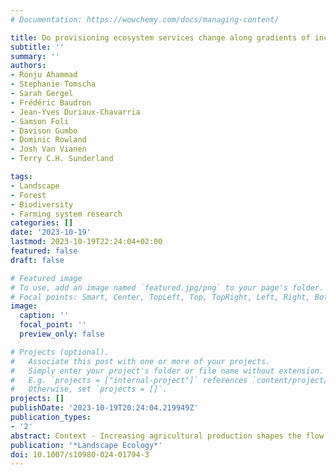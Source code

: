 ```yaml
---
# Documentation: https://wowchemy.com/docs/managing-content/

title: Do provisioning ecosystem services change along gradients of increasing agricultural production?
subtitle: ''
summary: ''
authors:
- Ronju Ahammad
- Stephanie Tomscha
- Sarah Gergel
- Frédéric Baudron
- Jean-Yves Duriaux-Chavarria
- Samson Foli
- Davison Gumbo
- Dominic Rowland
- Josh Van Vianen
- Terry C.H. Sunderland

tags:
- Landscape
- Forest
- Biodiversity
- Farming system research
categories: []
date: '2023-10-19'
lastmod: 2023-10-19T22:24:04+02:00
featured: false
draft: false

# Featured image
# To use, add an image named `featured.jpg/png` to your page's folder.
# Focal points: Smart, Center, TopLeft, Top, TopRight, Left, Right, BottomLeft, Bottom, BottomRight.
image:
  caption: ''
  focal_point: ''
  preview_only: false

# Projects (optional).
#   Associate this post with one or more of your projects.
#   Simply enter your project's folder or file name without extension.
#   E.g. `projects = ["internal-project"]` references `content/project/deep-learning/index.md`.
#   Otherwise, set `projects = []`.
projects: []
publishDate: '2023-10-19T20:24:04.219949Z'
publication_types:
- '2'
abstract: Context - Increasing agricultural production shapes the flow of ecosystem services (ES), including provisioning services that support the livelihoods and nutrition of people in tropical developing countries. Although our broad understanding of the social-ecological consequences of agricultural intensification is growing, how it impacts provisioning ES is still unknown. Objectives We examined the household use of provisioning ES across a gradient of increasing agricultural production in seven tropical countries (Bangladesh, Burkina Faso, Cameroon, Ethiopia, Indonesia, Nicaragua and Zambia). We answered two overarching questions; (1) does the use of provisioning ES differ along gradients of agriculture production ranging from zones of subsistence to moderate and to high agriculture production? and (2) are there synergies and/or trade-offs within and among groups of ES within these zones? Methods - Using structured surveys, we asked 1900 households about their assets, livestock, crops, and collection of forest products. These questions allowed us to assess the number of provisioning ES households used, and whether the ES used are functionally substitutable (i.e., used similarly for nutrition, material, and energy). Finally, we explored synergies and trade-offs among household use of provisioning ES. Results - As agricultural production increased, provisioning ES declined both in total number and in different functional groups used. We found more severe decreases in ES for relatively poorer households. Within the functional groups of ES, synergistic relationships were more often found than trade-offs in all zones, including significant synergies among livestock products (dairy, eggs, meat) and fruits. Conclusions - Considering landscape context provides opportunities to enhance synergies among provisioning services for households, supporting resilient food systems and human well-being.
publication: '*Landscape Ecology*'
doi: 10.1007/s10980-024-01794-3
---
```

